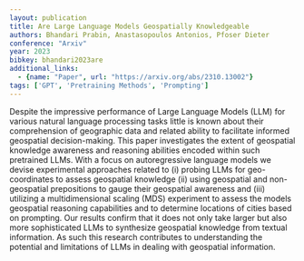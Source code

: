 ```yaml
---
layout: publication
title: Are Large Language Models Geospatially Knowledgeable
authors: Bhandari Prabin, Anastasopoulos Antonios, Pfoser Dieter
conference: "Arxiv"
year: 2023
bibkey: bhandari2023are
additional_links:
  - {name: "Paper", url: "https://arxiv.org/abs/2310.13002"}
tags: ['GPT', 'Pretraining Methods', 'Prompting']
---
```

Despite the impressive performance of Large Language Models (LLM) for various natural language processing tasks little is known about their comprehension of geographic data and related ability to facilitate informed geospatial decision-making. This paper investigates the extent of geospatial knowledge awareness and reasoning abilities encoded within such pretrained LLMs. With a focus on autoregressive language models we devise experimental approaches related to (i) probing LLMs for geo-coordinates to assess geospatial knowledge (ii) using geospatial and non-geospatial prepositions to gauge their geospatial awareness and (iii) utilizing a multidimensional scaling (MDS) experiment to assess the models geospatial reasoning capabilities and to determine locations of cities based on prompting. Our results confirm that it does not only take larger but also more sophisticated LLMs to synthesize geospatial knowledge from textual information. As such this research contributes to understanding the potential and limitations of LLMs in dealing with geospatial information.
